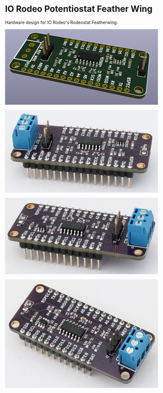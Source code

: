 # IO Rodeo Potentiostat Feather Wing

Hardware design for IO Rodeo's Rodeostat Featherwing.

![screenshot](/images/screenshot_3d.png)

![image_1](/images/prototype_1.png)

![image_2](images/prototype_2.png)

![image_3](/images/prototype_3.png)


